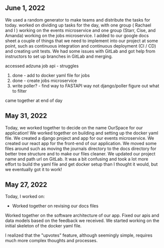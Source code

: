 ## June 1, 2022

We used a random generator to make teams and distribute the tasks for today. worked on dividing up tasks for the day, with one group ( Rachael and I ) working on the events microservice and one group (Starr, Cise, and Amanda) working on the jobs microservice. I added to our google docs sheet a couple of things that we need to implement into our project at some point, such as continuous integration and continuous deployment (CI / CD) and creating unit tests. We had some issues with GitLab and got help from instructors to set up branches in GitLab and merging.

accessed adzuna job api - struggles


1. done - add to docker yaml file for jobs
2. done - create jobs microservice 
3. write poller? - find way to FASTAPI way not django/poller
figure out what to filter

came together at end of day

## May 31, 2022

Today, we worked together to decide on the name OurSpace for our application! We worked together on building and setting up the docker yaml file. We created a django project and app for our events microservice. We created our react app for the front-end of our application. We moved some files around such as moving the journals directory to the docs directory for better tree structure and to make our files cleaner. We updated our project name and path url on GitLab. It was a bit confusing and took a lot more effort to build the yaml file and get docker setup than I thought it would, but we eventually got it to work!

## May 27, 2022

Today, I worked on:

* Worked together on revising our docs files

Worked together on the software architecture of our app. Fixed our apis and data models based on the feedback we received. We started working on the initial skeleton of the docker yaml file.

I realized that the "upvotes" feature, although seemingly simple, requires much more complex thoughts and processes.